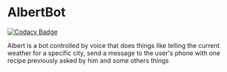 # AlbertBot

[![Codacy Badge](https://api.codacy.com/project/badge/Grade/a212b259c38b4db2b3450ce235b7987c)](https://app.codacy.com/app/cpinho/AlbertBot?utm_source=github.com&utm_medium=referral&utm_content=carlospinho04/AlbertBot&utm_campaign=Badge_Grade_Dashboard)

Albert is a bot controlled by voice that does things like telling the current weather for a specific city, send a message to the user's phone with one recipe previously asked by him and some others things
